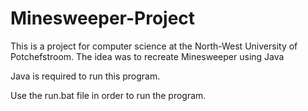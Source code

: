 # Minesweeper-Project
This is a project for computer science at the North-West University of Potchefstroom. The idea was to recreate Minesweeper using Java

Java is required to run this program.

Use the run.bat file in order to run the program.
